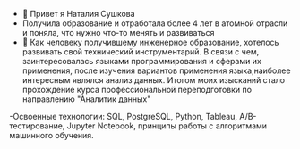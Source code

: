 - 👋 Привет я Наталия Сушкова
- Получила образование и отработала более 4 лет в атомной отрасли и поняла, что нужно что-то менять и развиваться
- 👀 Как человеку получившему инженерное образование, хотелось развивать свой технический инструментарий.
В связи с чем, заинтересовалась языками программирования и сферами их применения, после изучения вариантов применения языка,наиболее интересным являлся анализ данных.
Итогом моих изысканий стало прохождение курса профессиональной переподготовки по направлению "Аналитик данных" 

-Освоенные технологии:
SQL, PostgreSQL, Python, Tableau, А/В-тестирование, Jupyter Notebook, принципы работы с алгоритмами машинного обучения.


<!---
Natali-Sushkova/Natali-Sushkova is a ✨ special ✨ repository because its `README.md` (this file) appears on your GitHub profile.
You can click the Preview link to take a look at your changes.
--->
